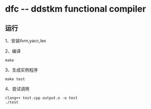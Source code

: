 # dfc -- ddstkm functional compiler

## 运行

1、安装llvm,yacc,lex

2、编译

```
make
```

3、生成实例程序

```
make test
```

4、尝试调用

```
clang++ test.cpp output.o -o test
./test
```